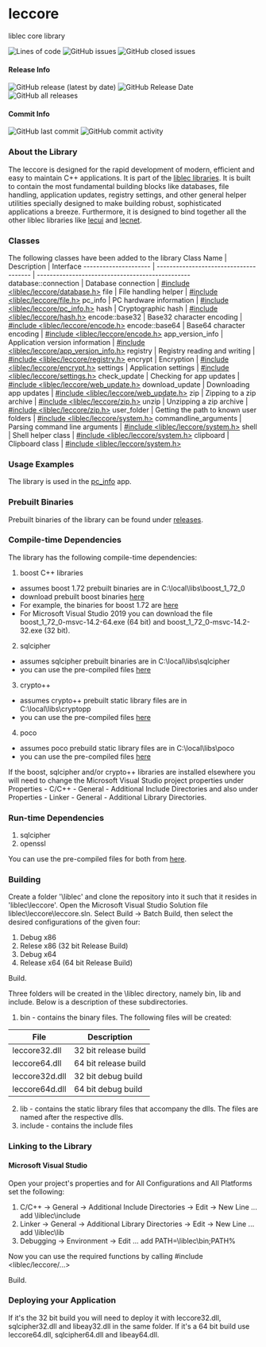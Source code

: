 # leccore
liblec core library

<p>
  <img alt="Lines of code" src="https://img.shields.io/tokei/lines/github/alecmus/leccore">
  <img alt="GitHub issues" src="https://img.shields.io/github/issues-raw/alecmus/leccore">
  <img alt="GitHub closed issues" src="https://img.shields.io/github/issues-closed-raw/alecmus/leccore">
</p>

#### Release Info
<p>
  <img alt="GitHub release (latest by date)" src="https://img.shields.io/github/v/release/alecmus/leccore">
  <img alt="GitHub Release Date" src="https://img.shields.io/github/release-date/alecmus/leccore">
  <img alt="GitHub all releases" src="https://img.shields.io/github/downloads/alecmus/leccore/total">
</p>

#### Commit Info
<p>
  <img alt="GitHub last commit" src="https://img.shields.io/github/last-commit/alecmus/leccore">
  <img alt="GitHub commit activity" src="https://img.shields.io/github/commit-activity/y/alecmus/leccore">
</p>

### About the Library
The leccore is designed for the rapid development of modern, efficient and easy to maintain C++ applications.
It is part of the [liblec libraries](https://github.com/alecmus/liblec). It is built to contain the most
fundamental building blocks like databases, file handling, application updates, registry settings, and other general helper utilities
specially designed to make building robust, sophisticated applications a breeze. Furthermore, it is designed to
bind together all the other liblec libraries like [lecui](https://github.com/alecmus/lecui) and
[lecnet](https://github.com/alecmus/lecnet).

### Classes
The following classes have been added to the library
Class Name            | Description                            | Interface
--------------------- | -------------------------------------- | ------------------------------------------------
database::connection  | Database connection                    | [#include <liblec/leccore/database.h>](https://github.com/alecmus/leccore/blob/master/database.h)
file                  | File handling helper                   | [#include <liblec/leccore/file.h>](https://github.com/alecmus/leccore/blob/master/file.h)
pc_info               | PC hardware information                | [#include <liblec/leccore/pc_info.h>](https://github.com/alecmus/leccore/blob/master/pc_info.h)
hash                  | Cryptographic hash                     | [#include <liblec/leccore/hash.h>](https://github.com/alecmus/leccore/blob/master/hash.h)
encode::base32        | Base32 character encoding              | [#include <liblec/leccore/encode.h>](https://github.com/alecmus/leccore/blob/master/encode.h)
encode::base64        | Base64 character encoding              | [#include <liblec/leccore/encode.h>](https://github.com/alecmus/leccore/blob/master/encode.h)
app_version_info      | Application version information        | [#include <liblec/leccore/app_version_info.h>](https://github.com/alecmus/leccore/blob/master/app_version_info.h)
registry              | Registry reading and writing           | [#include <liblec/leccore/registry.h>](https://github.com/alecmus/leccore/blob/master/registry.h)
encrypt               | Encryption                             | [#include <liblec/leccore/encrypt.h>](https://github.com/alecmus/leccore/blob/master/encrypt.h)
settings              | Application settings                   | [#include <liblec/leccore/settings.h>](https://github.com/alecmus/leccore/blob/master/settings.h)
check_update          | Checking for app updates               | [#include <liblec/leccore/web_update.h>](https://github.com/alecmus/leccore/blob/master/web_update.h)
download_update       | Downloading app updates                | [#include <liblec/leccore/web_update.h>](https://github.com/alecmus/leccore/blob/master/web_update.h)
zip                   | Zipping to a zip archive               | [#include <liblec/leccore/zip.h>](https://github.com/alecmus/leccore/blob/master/zip.h)
unzip                 | Unzipping a zip archive                | [#include <liblec/leccore/zip.h>](https://github.com/alecmus/leccore/blob/master/zip.h)
user_folder           | Getting the path to known user folders | [#include <liblec/leccore/system.h>](https://github.com/alecmus/leccore/blob/master/system.h)
commandline_arguments | Parsing command line arguments         | [#include <liblec/leccore/system.h>](https://github.com/alecmus/leccore/blob/master/system.h)
shell                 | Shell helper class                     | [#include <liblec/leccore/system.h>](https://github.com/alecmus/leccore/blob/master/system.h)
clipboard             | Clipboard class                        | [#include <liblec/leccore/system.h>](https://github.com/alecmus/leccore/blob/master/system.h)

### Usage Examples
The library is used in the [pc_info](https://github.com/alecmus/pc_info) app.

### Prebuilt Binaries
Prebuilt binaries of the library can be found under
[releases](https://github.com/alecmus/leccore/releases).

### Compile-time Dependencies
The library has the following compile-time dependencies:
1. boost C++ libraries
* assumes boost 1.72 prebuilt binaries are in C:\local\libs\boost_1_72_0
* download prebuilt boost binaries [here](https://sourceforge.net/projects/boost/files/boost-binaries/)
* For example, the binaries for boost 1.72 are [here](https://sourceforge.net/projects/boost/files/boost-binaries/1.72.0/)
* For Microsoft Visual Studio 2019 you can download the file boost_1_72_0-msvc-14.2-64.exe (64 bit)
and boost_1_72_0-msvc-14.2-32.exe (32 bit).
2. sqlcipher
* assumes sqlcipher prebuilt binaries are in C:\local\libs\sqlcipher
* you can use the pre-compiled files [here](https://github.com/alecmus/files/tree/master/sqlcipher)
3. crypto++
* assumes crypto++ prebuilt static library files are in C:\local\libs\cryptopp
* you can use the pre-compiled files [here](https://github.com/alecmus/files/tree/master/cryptopp)
4. poco
* assumes poco prebuild static library files are in C:\local\libs\poco
* you can use the pre-compiled files [here](https://github.com/alecmus/files/tree/master/poco)

If the boost, sqlcipher and/or crypto++ libraries are installed elsewhere you will need to change the Microsoft Visual Studio project
properties under Properties - C/C++ - General - Additional Include Directories and also under
Properties - Linker - General - Additional Library Directories.

### Run-time Dependencies
1. sqlcipher
2. openssl

You can use the pre-compiled files for both from [here](https://github.com/alecmus/files).

### Building
Create a folder '\liblec' and clone the repository into it such that it resides in 'liblec\leccore'. Open the Microsoft Visual Studio Solution file liblec\leccore\leccore.sln. Select Build -> Batch Build, then select the desired configurations of the given four:
1. Debug x86
2. Relese x86 (32 bit Release Build)
3. Debug x64
4. Release x64 (64 bit Release Build)

Build.

Three folders will be created in the \liblec directory, namely bin, lib and include. Below is a description of these subdirectories.

1. bin - contains the binary files. The following files will be created:

File             | Description
---------------- | ------------------------------------
leccore32.dll    | 32 bit release build
leccore64.dll    | 64 bit release build
leccore32d.dll   | 32 bit debug build
leccore64d.dll   | 64 bit debug build

2. lib - contains the static library files that accompany the dlls. The files are named after the respective dlls.
3. include - contains the include files

### Linking to the Library

#### Microsoft Visual Studio
Open your project's properties and for All Configurations and All Platforms set the following:
1. C/C++ -> General -> Additional Include Directories -> Edit -> New Line ... add \liblec\include
2. Linker -> General -> Additional Library Directories -> Edit -> New Line ... add \liblec\lib
3. Debugging -> Environment -> Edit ... add PATH=\liblec\bin;PATH%

Now you can use the required functions by calling #include <liblec/leccore/...>

Build.

### Deploying your Application
If it's the 32 bit build you will need to deploy it with leccore32.dll, sqlcipher32.dll and libeay32.dll in the same folder. If it's a
64 bit build use leccore64.dll, sqlcipher64.dll and libeay64.dll.

